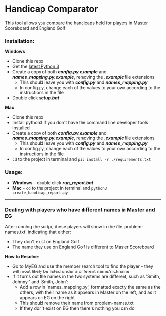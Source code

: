 # Handicap Comparator

This tool allows you compare the handicaps held for players in Master Scoreboard and England Golf

### Installation:
**Windows**
- Clone this repo
- Get the [latest Python 3](https://apps.microsoft.com/store/detail/python-310/9PJPW5LDXLZ5)
- Create a copy of both _**config.py.example**_ and _**names_mapping.py.example**_, removing the _**.example**_ file extensions
  - This should leave you with _**config.py**_ and _**names_mapping.py**_
  - In config.py, change each of the values to your own according to the instructions in the file
- Double click ***setup.bat***

**Mac**
- Clone this repo
- Install python3 if you don't have the command line developer tools installed
- Create a copy of both _**config.py.example**_ and _**names_mapping.py.example**_, removing the _**.example**_ file extensions
  - This should leave you with _**config.py**_ and _**names_mapping.py**_
  - In config.py, change each of the values to your own according to the instructions in the file
- `cd` to the project in terminal and `pip install -r ./requirements.txt`

### Usage:
- **Windows** - double click ***run_report.bat***
- **Mac** - `cd` to the project in terminal and `python3 create_handicap_report.py`

---

### Dealing with players who have different names in Master and EG

After running the script, these players will show in the file 'problem-names.txt' indicating that either:
- They don't exist on England Golf
- The name they use on England Golf is different to Master Scoreboard

**How to Resolve**:
- Go to MyEG and use the member search tool to find the player - they will most likely be listed under a different name/nickname
- If it turns out the names in the two systems are different, such as 'Smith, Johnny ' and 'Smith, John':
  - Add a row in 'names_mapping.py', formatted exactly the same as the others, with their name as it appears in Master on the left, and as it appears on EG on the right
  - This should remove their name from problem-names.txt
  - If they don't exist on EG then there's nothing you can do
